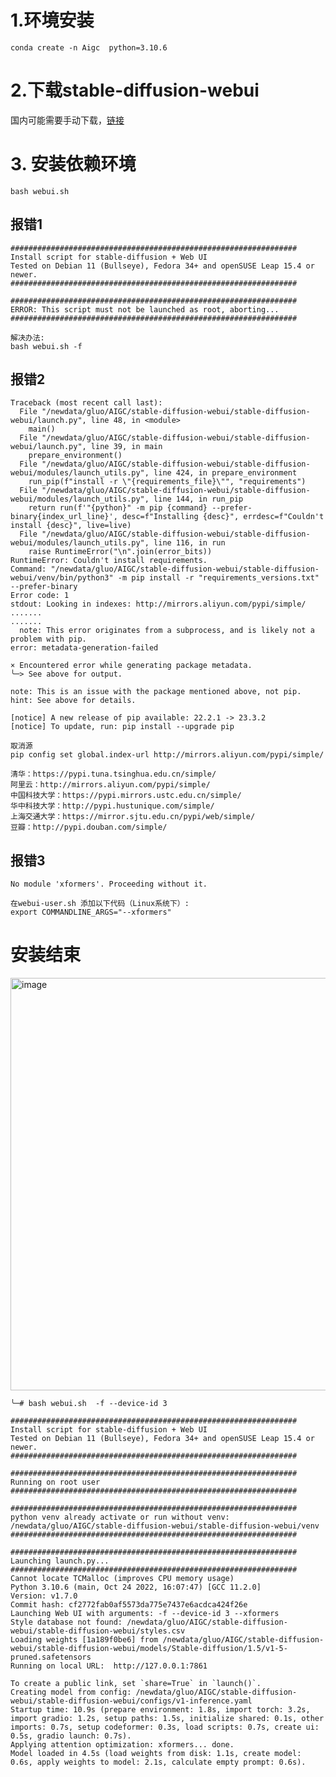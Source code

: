 # 1.环境安装
```
conda create -n Aigc  python=3.10.6 
```
# 2.下载stable-diffusion-webui
国内可能需要手动下载，[链接](https://github.com/AUTOMATIC1111/stable-diffusion-webui.git)
# 3. 安装依赖环境
```bash webui.sh```
## 报错1
```
################################################################
Install script for stable-diffusion + Web UI
Tested on Debian 11 (Bullseye), Fedora 34+ and openSUSE Leap 15.4 or newer.
################################################################

################################################################
ERROR: This script must not be launched as root, aborting...
################################################################
```
```
解决办法:
bash webui.sh -f   
```
## 报错2

```
Traceback (most recent call last):
  File "/newdata/gluo/AIGC/stable-diffusion-webui/stable-diffusion-webui/launch.py", line 48, in <module>
    main()
  File "/newdata/gluo/AIGC/stable-diffusion-webui/stable-diffusion-webui/launch.py", line 39, in main
    prepare_environment()
  File "/newdata/gluo/AIGC/stable-diffusion-webui/stable-diffusion-webui/modules/launch_utils.py", line 424, in prepare_environment
    run_pip(f"install -r \"{requirements_file}\"", "requirements")
  File "/newdata/gluo/AIGC/stable-diffusion-webui/stable-diffusion-webui/modules/launch_utils.py", line 144, in run_pip
    return run(f'"{python}" -m pip {command} --prefer-binary{index_url_line}', desc=f"Installing {desc}", errdesc=f"Couldn't install {desc}", live=live)
  File "/newdata/gluo/AIGC/stable-diffusion-webui/stable-diffusion-webui/modules/launch_utils.py", line 116, in run
    raise RuntimeError("\n".join(error_bits))
RuntimeError: Couldn't install requirements.
Command: "/newdata/gluo/AIGC/stable-diffusion-webui/stable-diffusion-webui/venv/bin/python3" -m pip install -r "requirements_versions.txt" --prefer-binary
Error code: 1
stdout: Looking in indexes: http://mirrors.aliyun.com/pypi/simple/
.......
.......
  note: This error originates from a subprocess, and is likely not a problem with pip.
error: metadata-generation-failed

× Encountered error while generating package metadata.
╰─> See above for output.

note: This is an issue with the package mentioned above, not pip.
hint: See above for details.

[notice] A new release of pip available: 22.2.1 -> 23.3.2
[notice] To update, run: pip install --upgrade pip
```
```
取消源
pip config set global.index-url http://mirrors.aliyun.com/pypi/simple/ 
```

```
清华：https://pypi.tuna.tsinghua.edu.cn/simple/
阿里云：http://mirrors.aliyun.com/pypi/simple/
中国科技大学：https://pypi.mirrors.ustc.edu.cn/simple/
华中科技大学：http://pypi.hustunique.com/simple/
上海交通大学：https://mirror.sjtu.edu.cn/pypi/web/simple/
豆瓣：http://pypi.douban.com/simple/
```
## 报错3
```
No module 'xformers'. Proceeding without it.
```
```
在webui-user.sh 添加以下代码（Linux系统下）:
export COMMANDLINE_ARGS="--xformers"
```
# 安装结束

<img width="660" alt="image" src="https://github.com/Hlufies/AIGC/assets/130231524/9bfa4844-64ba-4b10-8f92-a082c009d44f">


```
╰─# bash webui.sh  -f --device-id 3

################################################################
Install script for stable-diffusion + Web UI
Tested on Debian 11 (Bullseye), Fedora 34+ and openSUSE Leap 15.4 or newer.
################################################################

################################################################
Running on root user
################################################################

################################################################
python venv already activate or run without venv: /newdata/gluo/AIGC/stable-diffusion-webui/stable-diffusion-webui/venv
################################################################

################################################################
Launching launch.py...
################################################################
Cannot locate TCMalloc (improves CPU memory usage)
Python 3.10.6 (main, Oct 24 2022, 16:07:47) [GCC 11.2.0]
Version: v1.7.0
Commit hash: cf2772fab0af5573da775e7437e6acdca424f26e
Launching Web UI with arguments: -f --device-id 3 --xformers
Style database not found: /newdata/gluo/AIGC/stable-diffusion-webui/stable-diffusion-webui/styles.csv
Loading weights [1a189f0be6] from /newdata/gluo/AIGC/stable-diffusion-webui/stable-diffusion-webui/models/Stable-diffusion/1.5/v1-5-pruned.safetensors
Running on local URL:  http://127.0.0.1:7861

To create a public link, set `share=True` in `launch()`.
Creating model from config: /newdata/gluo/AIGC/stable-diffusion-webui/stable-diffusion-webui/configs/v1-inference.yaml
Startup time: 10.9s (prepare environment: 1.8s, import torch: 3.2s, import gradio: 1.2s, setup paths: 1.5s, initialize shared: 0.1s, other imports: 0.7s, setup codeformer: 0.3s, load scripts: 0.7s, create ui: 0.5s, gradio launch: 0.7s).
Applying attention optimization: xformers... done.
Model loaded in 4.5s (load weights from disk: 1.1s, create model: 0.6s, apply weights to model: 2.1s, calculate empty prompt: 0.6s).
```
